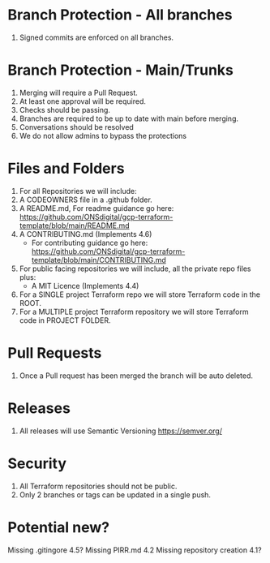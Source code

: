 # Branch Protection - All branches
1. Signed commits are enforced on all branches.


# Branch Protection - Main/Trunks
1. Merging will require a Pull Request.
1. At least one approval will be required.
1. Checks should be passing.
1. Branches are required to be up to date with main before merging.
1. Conversations should be resolved
1. We do not allow admins to bypass the protections


# Files and Folders
1. For all Repositories we will include:
1. A CODEOWNERS file in a .github folder.
1. A README.md, For readme guidance go here: https://github.com/ONSdigital/gcp-terraform-template/blob/main/README.md
1. A CONTRIBUTING.md  (Implements 4.6)
    - For contributing guidance go here: https://github.com/ONSdigital/gcp-terraform-template/blob/main/CONTRIBUTING.md
1. For public facing repositories we will include, all the private repo files plus:
    - A MIT Licence (Implements 4.4)
1. For a SINGLE project Terraform repo we will store Terraform code in the ROOT.
1. For a MULTIPLE project Terraform repository we will store Terraform code in PROJECT FOLDER.


# Pull Requests
1. Once a Pull request has been merged the branch will be auto deleted.


# Releases
1. All releases will use Semantic Versioning https://semver.org/

# Security
1. All Terraform repositories should not be public.
1. Only 2 branches or tags can be updated in a single push.

# Potential new?
Missing .gitingore 4.5?
Missing PIRR.md 4.2
Missing repository creation 4.1?